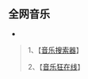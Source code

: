 全网音乐
---
-
<!-- more -->
> 1、【[音乐搜索器](http://music.cccyun.cc/)】
>
> 2、【[音乐狂在线](http://music.junyuewl.com/)】

